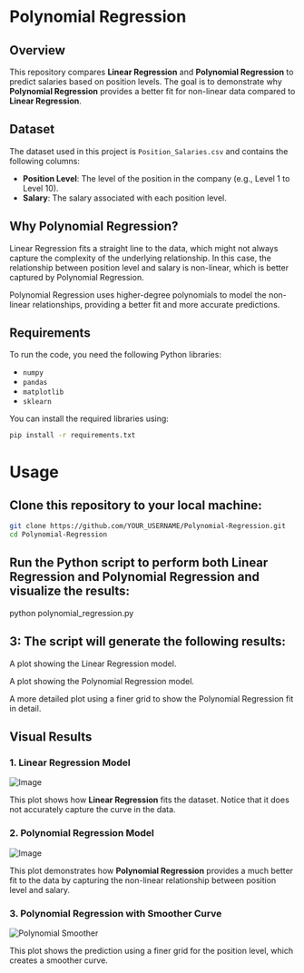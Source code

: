 # Polynomial Regression

## Overview
This repository compares **Linear Regression** and **Polynomial Regression** to predict salaries based on position levels. The goal is to demonstrate why **Polynomial Regression** provides a better fit for non-linear data compared to **Linear Regression**.

## Dataset
The dataset used in this project is `Position_Salaries.csv` and contains the following columns:
- **Position Level**: The level of the position in the company (e.g., Level 1 to Level 10).
- **Salary**: The salary associated with each position level.

## Why Polynomial Regression?
Linear Regression fits a straight line to the data, which might not always capture the complexity of the underlying relationship. In this case, the relationship between position level and salary is non-linear, which is better captured by Polynomial Regression.

Polynomial Regression uses higher-degree polynomials to model the non-linear relationships, providing a better fit and more accurate predictions.

## Requirements
To run the code, you need the following Python libraries:
- `numpy`
- `pandas`
- `matplotlib`
- `sklearn`

You can install the required libraries using:

```bash
pip install -r requirements.txt
```

# Usage

## Clone this repository to your local machine:

```bash
git clone https://github.com/YOUR_USERNAME/Polynomial-Regression.git
cd Polynomial-Regression
```
## Run the Python script to perform both Linear Regression and Polynomial Regression and visualize the results:

python polynomial_regression.py

## 3: The script will generate the following results:

A plot showing the Linear Regression model.

A plot showing the Polynomial Regression model.

A more detailed plot using a finer grid to show the Polynomial Regression fit in detail.

## Visual Results

### 1. Linear Regression Model
![Image](https://github.com/user-attachments/assets/dc801c3e-2fb7-4b56-93f4-180643ea5540)

This plot shows how **Linear Regression** fits the dataset. Notice that it does not accurately capture the curve in the data.

### 2. Polynomial Regression Model
![Image](https://github.com/user-attachments/assets/979d6bd2-6fe0-4949-88b1-48cb4ceb2432)

This plot demonstrates how **Polynomial Regression** provides a much better fit to the data by capturing the non-linear relationship between position level and salary.

### 3. Polynomial Regression with Smoother Curve
![Polynomial Smoother](https://github.com/user-attachments/assets/ae9a1f0b-fd68-4bc1-9b49-895ebe1eee6d)


This plot shows the prediction using a finer grid for the position level, which creates a smoother curve.


